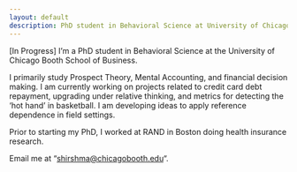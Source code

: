 ```yaml
---
layout: default
description: PhD student in Behavioral Science at University of Chicago's Booth School of Business
---
```

[In Progress]
I’m a PhD student in Behavioral Science at the University of Chicago Booth School of Business.

I primarily study Prospect Theory, Mental Accounting, and financial decision making. I am currently working on projects related to credit card debt repayment, upgrading under relative thinking, and metrics for detecting the ‘hot hand’ in basketball. I am developing ideas to apply reference dependence in field settings. 

Prior to starting my PhD, I worked at RAND in Boston doing health insurance research. 


Email me at “[shirshma@chicagobooth.edu](mailto:shirshma@chicagobooth.edu)“.
